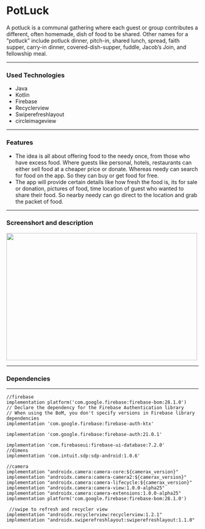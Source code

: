 # PotLuck
<p>A potluck is a communal gathering where each guest or group contributes a different, often homemade, dish of food to be shared. Other names for a “potluck” include potluck dinner, pitch-in, shared lunch, spread, faith supper, carry-in dinner, covered-dish-supper, fuddle, Jacob’s Join, and fellowship meal.</p>
<hr>
<h3>Used Technologies</h3>
<ul>
  <li>Java</li>
  <li>Kotlin</li>
  <li>Firebase</li>
  <li>Recyclerview</li>
  <li>Swiperefreshlayout</li>
  <li>circleimageview</li>	  
</ul>  
<hr>
<h3>Features</h3>
<ul>
  <li>The idea is all about offering food to the needy once, from those who have excess food. Where guests like personal, hotels, restaurants can either sell food at a cheaper price or donate. Whereas needy can search for food on the app. So they can buy or get food for free.
  </li>
    <li>The app will provide certain details like how fresh the food is, its for sale or donation, pictures of food, time location of guest who wanted to share their food. So nearby needy can go direct to the location and grab the packet of food.</li>
</ul>

<hr>
<h3>Screenshort and description</h3>
<img src="https://miro.medium.com/max/700/1*WWPNXH7J23f4FXL5ZJy-CQ.jpeg" width="500" height="333">

<hr>
<h3>Dependencies</h3>
<hr>

    //firebase
    implementation platform('com.google.firebase:firebase-bom:28.1.0')
    // Declare the dependency for the Firebase Authentication library
    // When using the BoM, you don't specify versions in Firebase library dependencies
    implementation 'com.google.firebase:firebase-auth-ktx'

    implementation 'com.google.firebase:firebase-auth:21.0.1'

    implementation 'com.firebaseui:firebase-ui-database:7.2.0'
    //dimens
    implementation 'com.intuit.sdp:sdp-android:1.0.6'
    
    //camera
    implementation "androidx.camera:camera-core:${camerax_version}"
    implementation "androidx.camera:camera-camera2:${camerax_version}"
    implementation "androidx.camera:camera-lifecycle:${camerax_version}"
    implementation "androidx.camera:camera-view:1.0.0-alpha25"
    implementation "androidx.camera:camera-extensions:1.0.0-alpha25"
    implementation platform('com.google.firebase:firebase-bom:28.1.0')
    
     //swipe to refresh and recycler view
    implementation "androidx.recyclerview:recyclerview:1.2.1"
    implementation "androidx.swiperefreshlayout:swiperefreshlayout:1.1.0"
